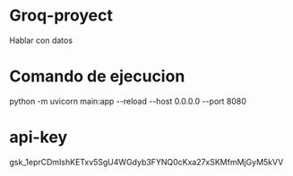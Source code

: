 # Groq-proyect
Hablar con datos 
# Comando de ejecucion
python -m uvicorn main:app --reload --host 0.0.0.0 --port 8080

# api-key
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
